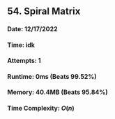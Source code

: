 ## 54. Spiral Matrix

#### Date: 12/17/2022

#### Time: idk

#### Attempts: 1

#### Runtime: 0ms (Beats 99.52%)

#### Memory: 40.4MB (Beats 95.84%)

#### Time Complexity: $O(n)$